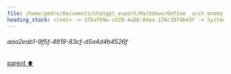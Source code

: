 ```yaml
---
file: /home/pedro/Documents/chatgpt_export/Markdown/Define _arch enemy._.md
heading_stack: <root> -> 3fbaf69e-c528-4a58-84ea-178c18f4b43f -> System -> f2935420-3d9f-46bc-bf07-34555dfed19b -> System -> aaa2eab1-9f5f-4919-83cf-d5a4d4b4526f
---
```

###### aaa2eab1-9f5f-4919-83cf-d5a4d4b4526f
[parent ⬆️](#f2935420-3d9f-46bc-bf07-34555dfed19b)
